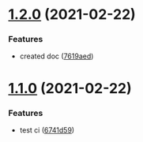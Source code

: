 # [1.2.0](https://github.com/mts88/placeholder-content-loader/compare/v1.1.0...v1.2.0) (2021-02-22)


### Features

* created doc ([7619aed](https://github.com/mts88/placeholder-content-loader/commit/7619aededf171cfa01a380f4077a6af860bcc876))

# [1.1.0](https://github.com/mts88/placeholder-content-loader/compare/v1.0.0...v1.1.0) (2021-02-22)


### Features

* test ci ([6741d59](https://github.com/mts88/placeholder-content-loader/commit/6741d592c0279f186b3ab7c393ea3fe67b5bf5d1))
